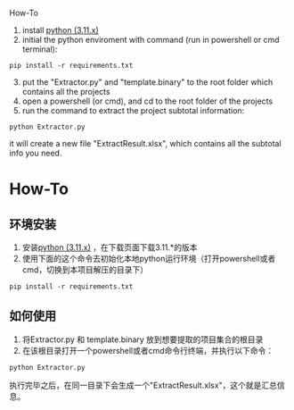 How-To
 1. install [python (3.11.x)](https://www.python.org/downloads/) 
 2. initial the python enviroment with command (run in powershell or cmd terminal): 
 ```
 pip install -r requirements.txt
 ```
3. put the "Extractor.py" and "template.binary" to the root folder which contains all the projects
4. open a powershell (or cmd), and cd to the root folder of the projects
5. run the command to extract the project subtotal information:
```
python Extractor.py
```

it will create a new file "ExtractResult.xlsx", which contains all the subtotal info you need.


# How-To
## 环境安装
1. 安装[python (3.11.x)](https://www.python.org/downloads/) ，在下载页面下载3.11.*的版本
2. 使用下面的这个命令去初始化本地python运行环境（打开powershell或者cmd，切换到本项目解压的目录下）
 ```
 pip install -r requirements.txt
 ```
 ## 如何使用
 1. 将Extractor.py 和 template.binary 放到想要提取的项目集合的根目录
 2. 在该根目录打开一个powershell或者cmd命令行终端，并执行以下命令：
 ```
python Extractor.py
```

执行完毕之后，在同一目录下会生成一个"ExtractResult.xlsx"，这个就是汇总信息。
